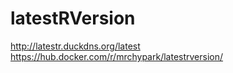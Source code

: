 # latestRVersion

<http://latestr.duckdns.org/latest>
<https://hub.docker.com/r/mrchypark/latestrversion/>
